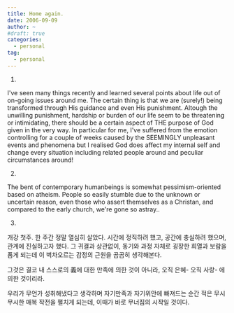 ```yaml
---
title: Home again.
date: 2006-09-09
author: ~
#draft: true
categories:
  - personal
tag:
  - personal
---
```




1.

I've seen many things recently and learned several points about life out of on-going issues around me.
The certain thing is that we are  (surely!) being transformed through His guidance and even His punishment. Altough the unwilling punishment, hardship or burden of our life seem to be threatening or intimidating, there should be a certain aspect of THE purpose of God given in the very way. In particular for me, I've suffered from the emotion controlling for a couple of weeks caused by the SEEMINGLY unpleasant events and phenomena but I realised God does affect my internal self and change every situation including related people around and peculiar circumstances around!


2.

The bent of contemporary humanbeings is somewhat pessimism-oriented based on atheism. People so easily stumble due to the unknown or uncertain reason, even those who assert themselves as a Christan, and compared to the early church, we're gone so astray..


3. 

개강 첫주.
한 주간 정말 열심히 살았다.
시간에 정직하려 했고, 공간에 충실하려 했으며, 관계에 진실하고자 했다.
그 귀결과 상관없이, 동기와 과정 자체로 굉장한 희열과 보람을 품게 되는데 이 벅차오르는 감정의 근원을 곰곰히 생각해본다.

그것은 결코 내 스스로의 義에 대한 만족에 의한 것이 아니라, 오직 은혜- 오직 사랑- 에 의한 것이리라.

우리가 무언가 성취해냈다고 생각하며 자기만족과 자기위안에 빠져드는 순간 적은 무시무시한 매복 작전을 펼치게 되는데, 이때가 바로 무너짐의 시작일 것이다.


 






